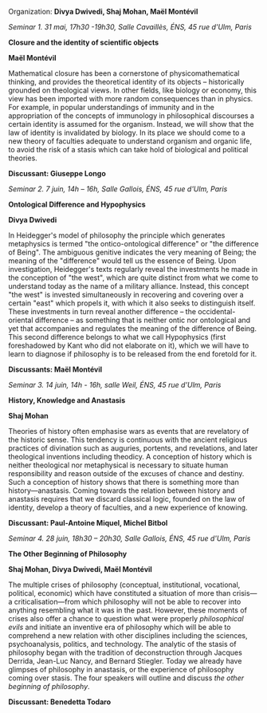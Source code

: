Organization: **Divya Dwivedi, Shaj Mohan, Maël Montévil**

_Seminar 1._ _31 mai, 17h30 -19h30, Salle Cavaillès, ÉNS, 45 rue d&#39;Ulm, Paris_

**Closure and the identity of scientific objects**

**Maël Montévil**

Mathematical closure has been a cornerstone of physicomathematical thinking, and provides the theoretical identity of its objects – historically grounded on theological views. In other fields, like biology or economy, this view has been imported with more random consequences than in physics. For example, in popular understandings of immunity and in the appropriation of the concepts of immunology in philosophical discourses a certain identity is assumed for the organism. Instead, we will show that the law of identity is invalidated by biology. In its place we should come to a new theory of faculties adequate to understand organism and organic life, to avoid the risk of a stasis which can take hold of biological and political theories.

**Discussant: Giuseppe Longo**

_Seminar 2._ _7 juin, 14h – 16h, Salle Gallois, ÉNS, 45 rue d&#39;Ulm, Paris_

**Ontological Difference and Hypophysics**

**Divya Dwivedi**

In Heidegger&#39;s model of philosophy the principle which generates metaphysics is termed &quot;the ontico-ontological difference&quot; or &quot;the difference of Being&quot;. The ambiguous genitive indicates the very meaning of Being; the meaning of the &quot;difference&quot; would tell us the essence of Being. Upon investigation, Heidegger&#39;s texts regularly reveal the investments he made in the conception of &quot;the west&quot;, which are quite distinct from what we come to understand today as the name of a military alliance. Instead, this concept &quot;the west&quot; is invested simultaneously in recovering and covering over a certain &quot;east&quot; which propels it, with which it also seeks to distinguish itself. These investments in turn reveal another difference – the occidental-oriental difference – as something that is neither ontic nor ontological and yet that accompanies and regulates the meaning of the difference of Being. This second difference belongs to what we call Hypophysics (first foreshadowed by Kant who did not elaborate on it), which we will have to learn to diagnose if philosophy is to be released from the end foretold for it.

**Discussants: Maël Montévil**

_Seminar 3. 14 juin, 14h - 16h, salle Weil,_ _ÉNS, 45 rue d&#39;Ulm, Paris_

**History, Knowledge and Anastasis**

**Shaj Mohan**

Theories of history often emphasise wars as events that are revelatory of the historic sense. This tendency is continuous with the ancient religious practices of divination such as auguries, portents, and revelations, and later theological inventions including theodicy. A conception of history which is neither theological nor metaphysical is necessary to situate human responsibility and reason outside of the excuses of chance and destiny. Such a conception of history shows that there is something more than history—anastasis. Coming towards the relation between history and anastasis requires that we discard classical logic, founded on the law of identity, develop a theory of faculties, and a new experience of knowing.

**Discussant: Paul-Antoine Miquel, Michel Bitbol**

_Seminar 4. 28_ _juin, 18h30 – 20h30, Salle Gallois, ÉNS, 45 rue d&#39;Ulm, Paris_

**The Other Beginning of Philosophy**

**Shaj Mohan, Divya Dwivedi, Maël Montévil**

The multiple crises of philosophy (conceptual, institutional, vocational, political, economic) which have constituted a situation of more than crisis—a criticalisation—from which philosophy will not be able to recover into anything resembling what it was in the past. However, these moments of crises also offer a chance to question what were properly _philosophical evils_ and initiate an inventive era of philosophy which will be able to comprehend a new relation with other disciplines including the sciences, psychoanalysis, politics, and technology. The analytic of the stasis of philosophy began with the tradition of deconstruction through Jacques Derrida, Jean-Luc Nancy, and Bernard Stiegler. Today we already have glimpses of philosophy in anastasis, or the experience of philosophy coming over stasis. The four speakers will outline and discuss _the other beginning of philosophy_.

**Discussant: Benedetta Todaro** 
